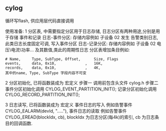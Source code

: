 ## cylog
循环写flash, 供应用层代码直接调用

使用准备:
 1 分区表, 中需要指定分区用于日志存储, 日志分区有两种用途,分别是用于存储 事件和记录
    日志-事件分区: 存储内容例如 子设备 02 发生 告警类别日志,此类日志长度固定可调, 写入事件分区
    日志-记录分区: 存储内容例如 子设备 02 电压\电流\功率... 及其数值,类此的周期性日志
    分区表增加条目例如:

    # Name,     Type, SubType, Offset,      Size, Flags
    events,     data, 0x10,             ,   16K,
    records,    data, 0x10,             ,   4K,
    其中的name, Type, SubType 字段内容不可变

    
 2 分区初始化, 已将函数装成为 宏定义
    步骤一 调用前包含头文件  cylog.h 
    步骤二 事件分区初始化调用  CYLOG_EVENT_PARTITION_INIT();  记录分区初始化调用 CYLOG_RECORD_PARTITION_INIT(); 

 3 日志读写, 已将函数装成为 宏定义
    事件日志的写入 例如告警事件 CYLOG_EALARM(devId, "....."), 
    事件日志的读取 例如告警事件 CYLOG_EREAD(blockIdx, cb), blockIdx 为日志分区(每4k)的索引, cb 为日志条目的回调函数. 
   
